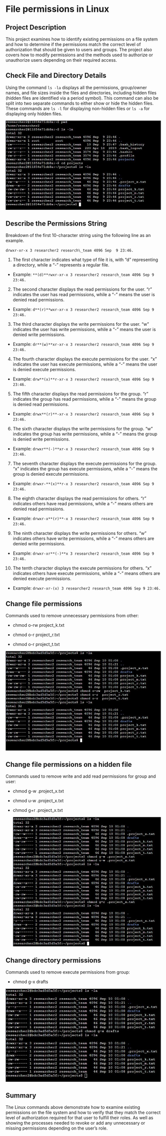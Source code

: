 # File permissions in Linux

## **Project Description**

This project examines how to identify existing permissions on a file system and how to determine if the permissions match the correct level of authorization that should be given to users and groups. The project also covers how to modify permissions and the methods used to authorize or unauthorize users depending on their required access.

## **Check File and Directory Details**

Using the command `ls -la` displays all the permissions, group/owner names, and file sizes inside the files and directories, including hidden files (hidden files are identified via a period symbol). This command can also be split into two separate commands to either show or hide the hidden files. These commands are `ls -l` for displaying non-hidden files or `ls -a` for displaying only hidden files.

![Alt Text](image1.jpg)

## 

## **Describe the Permissions String**

Breakdown of the first 10-character string using the following line as an example.

`drwxr-xr-x 3 researcher2 research\_team 4096 Sep  9 23:46.`

1. The first character indicates what type of file it is, with “d” representing a directory, while a “-” represents a regular file.
- Example: `**(d)**rwxr-xr-x 3 researcher2 research_team 4096 Sep 9 23:46.`

2. The second character displays the read permissions for the user. “r” indicates the user has read permissions, while a “-” means the user is denied read permissions.
- Example: `d**(r)**wxr-xr-x 3 researcher2 research_team 4096 Sep 9 23:46.`
  
3. The third character displays the write permissions for the user. “w” indicates the user has write permissions, while a “-” means the user is denied write permissions.
- Example: `dr**(w)**xr-xr-x 3 researcher2 research_team 4096 Sep 9 23:46.`

4. The fourth character displays the execute permissions for the user. “x” indicates the user has execute permissions, while a “-” means the user is denied execute permissions.
- Example: `drw**(x)**r-xr-x 3 researcher2 research_team 4096 Sep 9 23:46.`
  
5. The fifth character displays the read permissions for the group. “r” indicates the group has read permissions, while a “-” means the group is denied read permissions.
- Example: `drwx**(r)**-xr-x 3 researcher2 research_team 4096 Sep 9 23:46.`

6. The sixth character displays the write permissions for the group. “w” indicates the group has write permissions, while a “-” means the group is denied write permissions.
- Example: `drwxr**(-)**xr-x 3 researcher2 research_team 4096 Sep 9 23:46.`
  
7. The seventh character displays the execute permissions for the group. “x” indicates the group has execute permissions, while a “-” means the group is denied execute permissions.
- Example: `drwxr-**(x)**r-x 3 researcher2 research_team 4096 Sep 9 23:46.`
  
8. The eighth character displays the read permissions for others. “r” indicates others have read permissions, while a “-” means others are denied read permissions.
- Example: `drwxr-x**(r)**-x 3 researcher2 research_team 4096 Sep 9 23:46.`

9. The ninth character displays the write permissions for others. “w” indicates others have write permissions, while a “-” means others are denied write permissions.
- Example: `drwxr-xr**(-)**x 3 researcher2 research_team 4096 Sep 9 23:46.`

10. The tenth character displays the execute permissions for others. “x” indicates others have execute permissions, while a “-” means others are denied execute permissions.
- Example: `drwxr-xr-(x) 3 researcher2 research_team 4096 Sep 9 23:46.`

## **Change file permissions**

Commands used to remove unnecessary permissions from other:

- chmod o-rw project\_k.txt

- chmod o-r project\_r.txt

- chmod o-r project\_t.txt

![Alt Text](image3.jpg)

## 

## **Change file permissions on a hidden file**

Commands used to remove write and add read permissions for group and user:

- chmod g-w .project\_x.txt  
- chmod u-w .project\_x.txt  
- chmod g+r .project\_x.txt

  ![Alt Text](image2.jpg)



## **Change directory permissions**

Commands used to remove execute permissions from group:

- chmod g-x drafts

![Alt Text](image4.jpg)

## **Summary**

The Linux commands above demonstrate how to examine existing permissions on the file system and how to verify that they match the correct level of authorization required for that user to fulfill their roles. As well as showing the processes needed to revoke or add any unnecessary or missing permissions depending on the user’s role. 	

